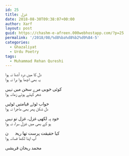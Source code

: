 ```yaml
---
id: 25
title: غزل
date: 2018-08-30T09:38:07+00:00
author: Xarf
layout: post
guid: https://chashm-e-afreen.000webhostapp.com/?p=25
permalink: '/2018/08/%d8%ba%d8%b2%d9%84-5'
categories:
  - Ghazaliyat
  - Urdu Poetry
tags:
  - Muhammad Rehan Qureshi
---
```

<span style="font-family: nastaliq;">دل کا میں درد آشنا نہ ہوا</span>  
<span style="font-family: nastaliq;">یہ بھی اچھا ہوا برا نہ ہوا</span>

<span style="font-family: nastaliq;">کوئی خوبی مرے سخن میں نہیں</span>  
<span style="font-family: nastaliq;">شعر کہتے ہوئے زمانہ ہوا</span>

<span style="font-family: nastaliq;">خواب ٹوٹے قیامتیں ٹوٹیں</span>  
<span style="font-family: nastaliq;">دل شکن پھر بھی ماجرا نہ ہوا</span>

<span style="font-family: nastaliq;">خود پہ لکھی غزل، غزل تو نہیں</span>  
<span style="font-family: nastaliq;">ہو کے بھی میں غزل سرا، نہ ہوا</span>

<span style="font-family: nastaliq;">کیا حقیقت پرست تھا ریحاؔن</span>  
<span style="font-family: nastaliq;">آپ اپنا لکھا فسانہ ہوا</span>

<span style="font-family: nastaliq;">محمد ریحان قریشی</span>
